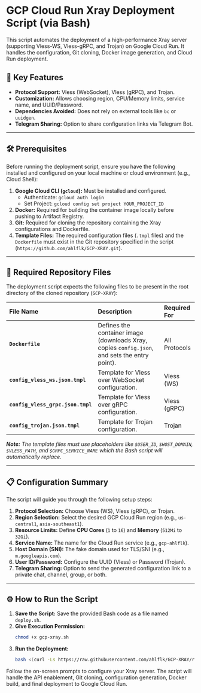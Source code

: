 # GCP Cloud Run Xray Deployment Script (via Bash)

This script automates the deployment of a high-performance Xray server (supporting Vless-WS, Vless-gRPC, and Trojan) on Google Cloud Run. It handles the configuration, Git cloning, Docker image generation, and Cloud Run deployment.

## 🚀 Key Features

* **Protocol Support:** Vless (WebSocket), Vless (gRPC), and Trojan.
* **Customization:** Allows choosing region, CPU/Memory limits, service name, and UUID/Password.
* **Dependencies Avoided:** Does not rely on external tools like `bc` or `uuidgen`.
* **Telegram Sharing:** Option to share configuration links via Telegram Bot.

---

## 🛠️ Prerequisites

Before running the deployment script, ensure you have the following installed and configured on your local machine or cloud environment (e.g., Cloud Shell):

1.  **Google Cloud CLI (`gcloud`):** Must be installed and configured.
    * Authenticate: `gcloud auth login`
    * Set Project: `gcloud config set project YOUR_PROJECT_ID`
2.  **Docker:** Required for building the container image locally before pushing to Artifact Registry.
3.  **Git:** Required for cloning the repository containing the Xray configurations and Dockerfile.
4.  **Template Files:** The required configuration files (`.tmpl` files) and the `Dockerfile` must exist in the Git repository specified in the script (`https://github.com/ahlflk/GCP-XRAY.git`).

---

## 📂 Required Repository Files

The deployment script expects the following files to be present in the root directory of the cloned repository (`GCP-XRAY`):

| File Name | Description | Required For |
| :--- | :--- | :--- |
| **`Dockerfile`** | Defines the container image (downloads Xray, copies `config.json`, and sets the entry point). | All Protocols |
| **`config_vless_ws.json.tmpl`** | Template for Vless over WebSocket configuration. | Vless (WS) |
| **`config_vless_grpc.json.tmpl`** | Template for Vless over gRPC configuration. | Vless (gRPC) |
| **`config_trojan.json.tmpl`** | Template for Trojan configuration. | Trojan |

***Note:*** *The template files must use placeholders like `$USER_ID`, `$HOST_DOMAIN`, `$VLESS_PATH`, and `$GRPC_SERVICE_NAME` which the Bash script will automatically replace.*

---

## 📋 Configuration Summary

The script will guide you through the following setup steps:

1.  **Protocol Selection:** Choose Vless (WS), Vless (gRPC), or Trojan.
2.  **Region Selection:** Select the desired GCP Cloud Run region (e.g., `us-central1`, `asia-southeast1`).
3.  **Resource Limits:** Define **CPU Cores** (`1` to `16`) and **Memory** (`512Mi` to `32Gi`).
4.  **Service Name:** The name for the Cloud Run service (e.g., `gcp-ahlflk`).
5.  **Host Domain (SNI):** The fake domain used for TLS/SNI (e.g., `m.googleapis.com`).
6.  **User ID/Password:** Configure the UUID (Vless) or Password (Trojan).
7.  **Telegram Sharing:** Option to send the generated configuration link to a private chat, channel, group, or both.

---

## ⚙️ How to Run the Script

1.  **Save the Script:** Save the provided Bash code as a file named `deploy.sh`.
2.  **Give Execution Permission:**
    ```bash
    chmod +x gcp-xray.sh
    ```
3.  **Run the Deployment:**
    ```bash
    bash <(curl -Ls https://raw.githubusercontent.com/ahlflk/GCP-XRAY/refs/heads/main/gcp-xray.sh)
    ```

Follow the on-screen prompts to configure your Xray server. The script will handle the API enablement, Git cloning, configuration generation, Docker build, and final deployment to Google Cloud Run.
